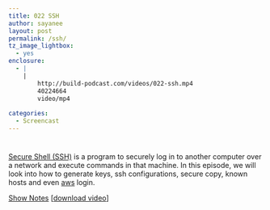 ```yaml
---
title: 022 SSH
author: sayanee
layout: post
permalink: /ssh/
tz_image_lightbox:
  - yes
enclosure:
  - |
    |
        http://build-podcast.com/videos/022-ssh.mp4
        40224664
        video/mp4
        
categories:
  - Screencast
---
```

# 

[Secure Shell (SSH)][1] is a program to securely log in to another computer over a network and execute commands in that machine. In this episode, we will look into how to generate keys, ssh configurations, secure copy, known hosts and even [aws][2] login.

 [1]: http://www.openssh.com/
 [2]: http://aws.amazon.com/

[Show Notes][3] [[download video][4]]

 [3]: https://github.com/sayanee/Build-Podcast/tree/master/022-ssh
 [4]: http://build-podcast.com/videos/022-ssh.mp4